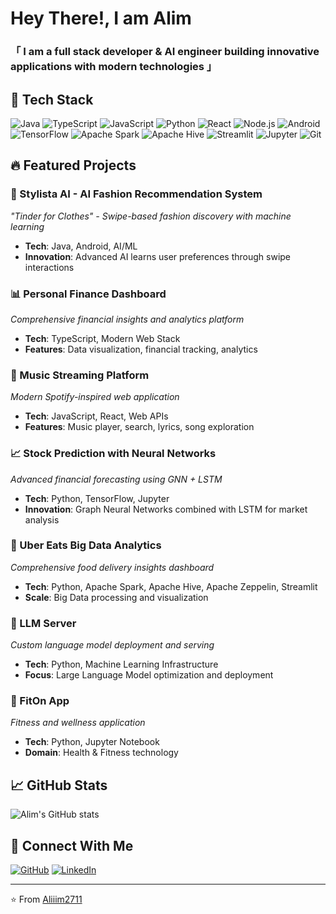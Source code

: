 # Hey There!, I am Alim 

### 「 I am a full stack developer & AI engineer building innovative applications with modern technologies 」

## 🚀 Tech Stack

![Java](https://img.shields.io/badge/Java-ED8B00?style=for-the-badge&logo=openjdk&logoColor=white)
![TypeScript](https://img.shields.io/badge/TypeScript-007ACC?style=for-the-badge&logo=typescript&logoColor=white)
![JavaScript](https://img.shields.io/badge/JavaScript-F7DF1E?style=for-the-badge&logo=javascript&logoColor=black)
![Python](https://img.shields.io/badge/Python-3776AB?style=for-the-badge&logo=python&logoColor=white)
![React](https://img.shields.io/badge/React-20232A?style=for-the-badge&logo=react&logoColor=61DAFB)
![Node.js](https://img.shields.io/badge/Node.js-43853D?style=for-the-badge&logo=node.js&logoColor=white)
![Android](https://img.shields.io/badge/Android-3DDC84?style=for-the-badge&logo=android&logoColor=white)
![TensorFlow](https://img.shields.io/badge/TensorFlow-FF6F00?style=for-the-badge&logo=TensorFlow&logoColor=white)
![Apache Spark](https://img.shields.io/badge/Apache%20Spark-FDEE21?style=for-the-badge&logo=apachespark&logoColor=black)
![Apache Hive](https://img.shields.io/badge/Apache%20Hive-FDEE21?style=for-the-badge&logo=apachehive&logoColor=black)
![Streamlit](https://img.shields.io/badge/Streamlit-FF4B4B?style=for-the-badge&logo=Streamlit&logoColor=white)
![Jupyter](https://img.shields.io/badge/Jupyter-F37626.svg?&style=for-the-badge&logo=Jupyter&logoColor=white)
![Git](https://img.shields.io/badge/Git-F05032?style=for-the-badge&logo=git&logoColor=white)

## 🔥 Featured Projects

### 🎨 Stylista AI - AI Fashion Recommendation System
*"Tinder for Clothes" - Swipe-based fashion discovery with machine learning*
- **Tech**: Java, Android, AI/ML
- **Innovation**: Advanced AI learns user preferences through swipe interactions

### 📊 Personal Finance Dashboard  
*Comprehensive financial insights and analytics platform*
- **Tech**: TypeScript, Modern Web Stack
- **Features**: Data visualization, financial tracking, analytics

### 🎵 Music Streaming Platform
*Modern Spotify-inspired web application*
- **Tech**: JavaScript, React, Web APIs
- **Features**: Music player, search, lyrics, song exploration

### 📈 Stock Prediction with Neural Networks
*Advanced financial forecasting using GNN + LSTM*
- **Tech**: Python, TensorFlow, Jupyter
- **Innovation**: Graph Neural Networks combined with LSTM for market analysis

### 🍔 Uber Eats Big Data Analytics
*Comprehensive food delivery insights dashboard*
- **Tech**: Python, Apache Spark, Apache Hive, Apache Zeppelin, Streamlit
- **Scale**: Big Data processing and visualization

### 🤖 LLM Server
*Custom language model deployment and serving*
- **Tech**: Python, Machine Learning Infrastructure
- **Focus**: Large Language Model optimization and deployment

### 💪 FitOn App
*Fitness and wellness application*
- **Tech**: Python, Jupyter Notebook
- **Domain**: Health & Fitness technology

## 📈 GitHub Stats

![Alim's GitHub stats](https://github-readme-stats.vercel.app/api?username=Aliiim2711&show_icons=true&theme=radical)

## 🔗 Connect With Me

[![GitHub](https://img.shields.io/badge/GitHub-100000?style=for-the-badge&logo=github&logoColor=white)](https://github.com/Aliiim2711)
[![LinkedIn](https://img.shields.io/badge/LinkedIn-0077B5?style=for-the-badge&logo=linkedin&logoColor=white)](your-linkedin-url)

---
⭐️ From [Aliiim2711](https://github.com/Aliiim2711)
